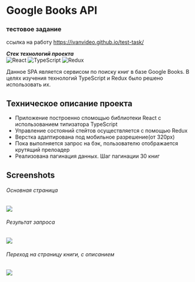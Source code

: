 # Google Books API
### тестовое задание
ссылка на работу https://ivanvideo.github.io/test-task/

***Cтек технологий проекта***  
![React](https://img.shields.io/badge/-React-cae3fa?style=for-the-badge&logo=node.js@logoColor=00eeff) ![TypeScript](https://img.shields.io/badge/-TypeScript-cae3fa?style=for-the-badge&logo=javascript@logoColor=00eeff) ![Redux](https://img.shields.io/badge/-Redux-cae3fa?style=for-the-badge&logo=react@logoColor=00eeff) 

Данное SPA является сервисом по поиску книг в базе Google Books. В целях изучения технологий TypeScript и Redux было решено использовать их.
## Техническое описание проекта

- Приложение построенно спомощью библиотеки React с использованием типизатора TypeScript
- Управление состояний стейтов осуществляется с помощью Redux
- Верстка адаптирована под мобильное разрешение(от 320px)
- Пока выполняется запрос на бэк, пользователю отображается крутящий прелоадер
- Реализована пагинация данных. Шаг пагинации 30 книг 

## Screenshots
###### Основная страница 
![](https://sun9-22.userapi.com/impg/qAD1MBiBIMAazRqmOaWkQwT6EAKnlh0Audskxw/AtbZu9T2f_0.jpg?size=2304x1234&quality=95&sign=e79e77a09bf8cdddd4747895c97a71de&type=album)

###### Результат запроса 
![](https://sun9-20.userapi.com/impg/VZ4GtZ5JAA_IF0pXfbATKjTCVGYejFcuRk1Ung/JLOrJrCM5iw.jpg?size=2212x1212&quality=95&sign=6edc895dda731313755a5c6975a42246&type=album)

###### Переход на страницу книги, с описанием 
![](https://sun9-66.userapi.com/impg/24M15iRMLvq4Q394WFtvbngJvMaxIINR_fpdbA/X3jrZJr9tY8.jpg?size=2424x1178&quality=95&sign=a6bedfbf2c972acc9a3a6df2f2fd4868&type=album)
